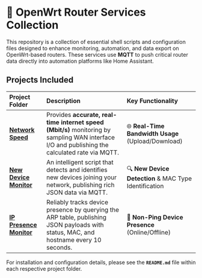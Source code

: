 # 🤖 OpenWrt Router Services Collection

This repository is a collection of essential shell scripts and configuration files designed to enhance monitoring, automation, and data export on OpenWrt-based routers. These services use **MQTT** to push critical router data directly into automation platforms like Home Assistant.

## Projects Included

| Project Folder | Description | Key Functionality |
| :--- | :--- | :--- |
| **[Network Speed](./Network%20Speed)** | Provides **accurate, real-time internet speed (Mbit/s)** monitoring by sampling WAN interface I/O and publishing the calculated rate via MQTT. | 🌐 **Real-Time Bandwidth Usage** (Upload/Download) |
| **[New Device Monitor](./New%20Device%20Monitor)** | An intelligent script that detects and identifies new devices joining your network, publishing rich JSON data via MQTT. | 🔍 **New Device Detection** & MAC Type Identification |
| **[IP Presence Monitor](./IP%20Monitor)** | Reliably tracks device presence by querying the ARP table, publishing JSON payloads with status, MAC, and hostname every 10 seconds. | 📡 **Non-Ping Device Presence** (Online/Offline) |

For installation and configuration details, please see the **`README.md`** file within each respective project folder.

